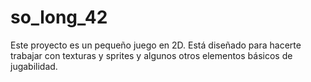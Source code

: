 # so_long_42
Este proyecto es un pequeño juego en 2D. Está diseñado para hacerte trabajar con texturas y sprites y algunos otros elementos básicos de jugabilidad.
